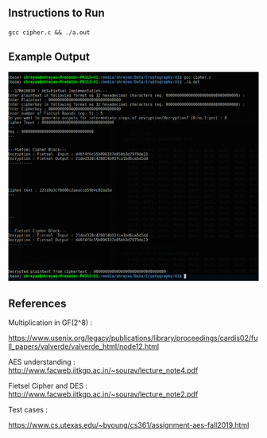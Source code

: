 ## Instructions to Run

```
gcc cipher.c && ./a.out
```

## Example Output

![sample_output](Sample_Output.png)


## References

Multiplication in GF(2^8) :

https://www.usenix.org/legacy/publications/library/proceedings/cardis02/full_papers/valverde/valverde_html/node12.html

AES understanding : http://www.facweb.iitkgp.ac.in/~sourav/lecture_note4.pdf

Fietsel Cipher and DES : http://www.facweb.iitkgp.ac.in/~sourav/lecture_note2.pdf


Test cases :

https://www.cs.utexas.edu/~byoung/cs361/assignment-aes-fall2019.html

